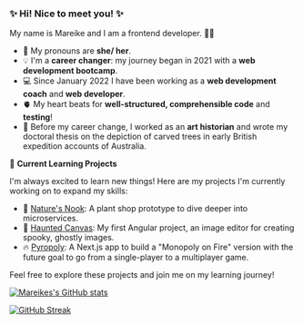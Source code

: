 ### ✨ Hi! Nice to meet you! ✨

My name is Mareike and I am a frontend developer. 👩‍💻
- 👑 My pronouns are **she/ her**.
- 💡 I'm a **career changer**: my journey began in 2021 with a **web development bootcamp**.
- 💻 Since January 2022 I have been working as a **web development coach** and **web developer**.
- 🫀 My heart beats for **well-structured, comprehensible code** and **testing**!
- 🎨 Before my career change, I worked as an **art historian** and wrote my doctoral thesis on the depiction of carved trees in early British expedition accounts of Australia.

🌱 **Current Learning Projects**

I'm always excited to learn new things! Here are my projects I'm currently working on to expand my skills:
- 🌿 [Nature's Nook](https://github.com/mbosselmann/natures-nook): A plant shop prototype to dive deeper into microservices.
- 👻 [Haunted Canvas](https://github.com/mbosselmann/haunted-canvas): My first Angular project, an image editor for creating spooky, ghostly images. 
- 🔥 [Pyropoly](https://github.com/mbosselmann/pyropoly): A Next.js app to build a "Monopoly on Fire" version with the future goal to go from a single-player to a multiplayer game. 


Feel free to explore these projects and join me on my learning journey!

<a href="https://github.com/anuraghazra/github-readme-stats"><img src="https://github-readme-stats.vercel.app/api?username=mbosselmann" alt="Mareikes's GitHub stats"></a>

<a href="[https://skillicons.dev](https://git.io/streak-stats)"><img src="https://streak-stats.demolab.com?user=mbosselmann&date_format=j%20M%5B%20Y%5D&card_width=600" alt="GitHub Streak"></a>

